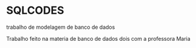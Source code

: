 # SQLCODES
trabalho de modelagem de banco de dados

Trabalho feito na materia de banco de dados dois com a professora Maria
